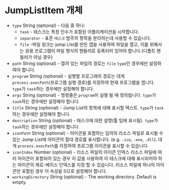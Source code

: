 # JumpListItem 개체

* `type` String (optional) - 다음 중 하나: 
  * `task` - 테스크는 특정 인수가 포함된 어플리케이션을 시작합니다.
  * `separator` - 표준 `테스크` 범주의 항목을 분리하는데 사용할 수 있습니다.
  * `file` -파일 링크는 jump LIst를 만든 앱을 사용하여 파일을 열고, 이를 위해서는 응용 프로그램이 파일 형식의 핸들러로 등록되어 있어야 합니다.(디폴트 핸들러가 아닐 경우)
* `path` String (optional) - 열려 있는 파일의 경로는 `file` `type`인 경우에만 설정하여야 합니다.
* `program` String (optional) - 실행할 프로그래의 경로는 대게 `process.execPath`(프로그램 실행 경로)를 지정하여 현재 프로그램을 엽니다. `type`가 `task`하는 경우에만 설정해야 합니다.
* `args` String (optional) - 명령줄은 `program`이 실행 될 때 정의됩니다. `type`가 `task`하는 경우에만 설정해야 합니다.
* `title` String (optional) - Jump List의 항목에 대해 표시할 텍스트. `type`가 `task`하는 경우에만 설정해야 합니다.
* `description` String (optional) - 태스크에 대한 설명(툴 팁에 표시됨). `type`가 `task`하는 경우에만 설정해야 합니다.
* `iconPath` String (optional) - 아이콘을 포함하는 임의의 리소스 파일로 표시될 수 있는 Jump List에 아이콘의 절대 경로를 표시합니다. (e.g. `.ico`, `.exe`, `.dll`). 대게 `process.execPath`를 지정하여 프로그램 아이콘을 표시할 수 있습니다.
* `iconIndex` Number (optional) - 리소스 파일의 아이콘 인덱스 리소스 파일에 여러 아이콘이 포함되어 있는 경우 이 값을 사용하여 이 테스크에 대해 표시되어야 하는 아이콘의 제로-베이스 인덱스를 지정 할 수 있습니다. 리소스 파일에 하나의 아이콘만 포함된 경우 이 속성을 0으로 설정해야 합니다.
* `workingDirectory` String (optional) - The working directory. Default is empty.